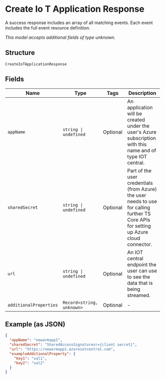 
# Create Io T Application Response

A success response includes an array of all matching events. Each event includes the full event resource definition.

*This model accepts additional fields of type unknown.*

## Structure

`CreateIoTApplicationResponse`

## Fields

| Name | Type | Tags | Description |
|  --- | --- | --- | --- |
| `appName` | `string \| undefined` | Optional | An application will be created under the user's Azure subscription with this name and of type IOT central. |
| `sharedSecret` | `string \| undefined` | Optional | Part of the user credentials (from Azure) the user needs to use for calling further TS Core APIs for setting up Azure cloud connector. |
| `url` | `string \| undefined` | Optional | An IOT central endpoint the user can use to see the data that is being streamed. |
| `additionalProperties` | `Record<string, unknown>` | Optional | - |

## Example (as JSON)

```json
{
  "appName": "newarmapp1",
  "sharedSecret": "SharedAccessSignaturesr={client secret}",
  "url": "https://newarmapp1.azureiotcentral.com",
  "exampleAdditionalProperty": {
    "key1": "val1",
    "key2": "val2"
  }
}
```

